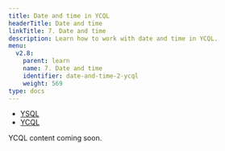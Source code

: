 ```yaml
---
title: Date and time in YCQL
headerTitle: Date and time
linkTitle: 7. Date and time
description: Learn how to work with date and time in YCQL.
menu:
  v2.8:
    parent: learn
    name: 7. Date and time
    identifier: date-and-time-2-ycql
    weight: 569
type: docs
---
```


<ul class="nav nav-tabs-alt nav-tabs-yb" data-target="sql">

  <li >
    <a href="/preview/develop/learn/date-and-time-ysql" class="nav-link">
      <i class="icon-postgres" aria-hidden="true"></i>
      YSQL
    </a>
  </li>

  <li >
    <a href="/preview/develop/learn/date-and-time-ycql" class="nav-link active">
      <i class="icon-cassandra" aria-hidden="true"></i>
      YCQL
    </a>
  </li>

</ul>

YCQL content coming soon.
